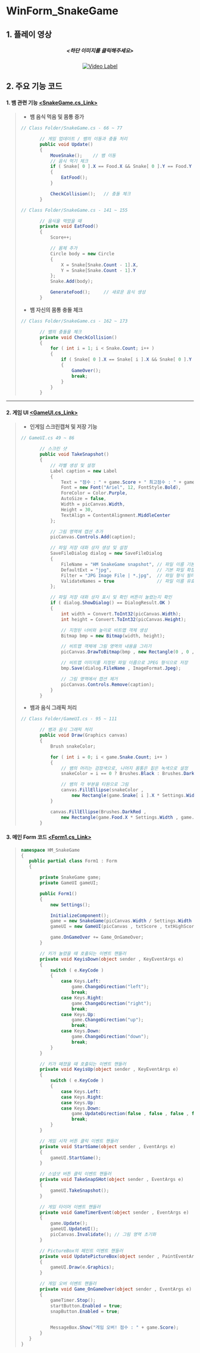 # WinForm_SnakeGame

## __1. 플레이 영상__
<center>


##### <하단 이미지를 클릭해주세요>
[![Video Label](https://github.com/IIBluEll/WinForm_SnakeGame/assets/19919570/27af0312-7167-430a-9fff-f0f9ce699786)](https://youtube.com/shorts/MCntPHtO3I0?si=2pU85UvVEjFwC4n0)</center>

## __2. 주요 기능 코드__

#### __1. 뱀 관련 기능__ [<SnakeGame.cs_Link>](https://github.com/IIBluEll/WinForm_SnakeGame/blob/main/HM_SnakeGame/Class%20Folder/SnakeGame.cs)
> * __뱀 음식 먹음 및 몸통 증가__   
> ```C#
>// Class Folder/SnakeGame.cs - 66 ~ 77
>
>        // 게임 업데이트 / 뱀의 이동과 충돌 처리
>        public void Update()
>        {
>            MoveSnake();    // 뱀 이동
>            // 음식 먹기 체크
>            if ( Snake[ 0 ].X == Food.X && Snake[ 0 ].Y == Food.Y )
>            {
>                EatFood();
>            }
>
>            CheckCollision();   // 충돌 체크
>        }
>```
>```C#
>// Class Folder/SnakeGame.cs - 141 ~ 155
>
>        // 음식을 먹었을 때
>        private void EatFood()
>        {
>            Score++;
>
>            // 몸체 추가
>            Circle body = new Circle
>            {
>                X = Snake[Snake.Count - 1].X,
>                Y = Snake[Snake.Count - 1].Y
>            };
>            Snake.Add(body);    
>
>            GenerateFood();     // 새로운 음식 생성
>        }
>```
>
> * __뱀 자신의 몸통 충돌 체크__
> ```C#
>// Class Folder/SnakeGame.cs - 162 ~ 173
>
>        // 뱀의 충돌을 체크
>        private void CheckCollision()
>        {
>            for ( int i = 1; i < Snake.Count; i++ )
>            {
>                if ( Snake[ 0 ].X == Snake[ i ].X && Snake[ 0 ].Y == Snake[ i ].Y )
>                {
>                    GameOver();
>                    break;
>                }
>            }
>        }
>```
---
#### __2. 게임 UI__  [<GameUI.cs_Link>](https://github.com/IIBluEll/WinForm_SnakeGame/blob/main/HM_SnakeGame/Class%20Folder/GameUI.cs)
> * __인게임 스크린캡쳐 및 저장 기능__
> ```C#
>// GameUI.cs 49 ~ 86
>
>        // 스크린 샷
>        public void TakeSnapshot()
>        {
>            // 라벨 생성 및 설정
>            Label caption = new Label
>            {
>                Text = "점수 : " + game.Score + " 최고점수 : " + game.HighScore,
>                Font = new Font("Ariel", 12, FontStyle.Bold),
>                ForeColor = Color.Purple,
>                AutoSize = false,
>                Width = picCanvas.Width,
>                Height = 30,
>                TextAlign = ContentAlignment.MiddleCenter
>            };
>
>            // 그림 영역에 캡션 추가
>            picCanvas.Controls.Add(caption);
>
>            // 파일 저장 대화 상자 생성 및 설정
>            SaveFileDialog dialog = new SaveFileDialog
>            {
>                FileName = "HM SnakeGame snapshot", // 파일 이름 기본값 설정
>                DefaultExt = "jpg",                 // 기본 파일 확장자 설정
>                Filter = "JPG Image File | *.jpg",  // 파일 형식 필터 설정
>                ValidateNames = true                // 파일 이름 유효성 검사 활성화
>            };
>
>            // 파일 저장 대화 상자 표시 및 확인 버튼이 눌렸는지 확인
>            if ( dialog.ShowDialog() == DialogResult.OK )
>            {
>                int width = Convert.ToInt32(picCanvas.Width);
>                int height = Convert.ToInt32(picCanvas.Height);
>
>                // 지정된 너비와 높이로 비트맵 객체 생성
>                Bitmap bmp = new Bitmap(width, height);                  
>
>                // 비트맵 객체에 그림 영역의 내용을 그리기
>                picCanvas.DrawToBitmap(bmp , new Rectangle(0 , 0 , width , height));   
>
>                // 비트맵 이미지를 지정된 파일 이름으로 JPEG 형식으로 저장
>                bmp.Save(dialog.FileName , ImageFormat.Jpeg);    
>
>                // 그림 영역에서 캡션 제거       
>                picCanvas.Controls.Remove(caption);                                     
>            }
>        }
>```
> * __뱀과 음식 그래픽 처리__
> ```C#
>// Class Folder/GameUI.cs - 95 ~ 111
>
>        // 뱀과 음식 그래픽 처리
>        public void Draw(Graphics canvas)
>        {
>            Brush snakeColor;
>
>            for ( int i = 0; i < game.Snake.Count; i++ )
>            {
>                // 뱀의 머리는 검정색으로, 나머지 몸통은 짙은 녹색으로 설정
>                snakeColor = i == 0 ? Brushes.Black : Brushes.DarkGreen;
>
>                // 뱀의 각 부분을 타원으로 그림
>                canvas.FillEllipse(snakeColor ,
>                    new Rectangle(game.Snake[ i ].X * Settings.Width , game.Snake[ i ].Y * Settings.Height , Settings.Width , Settings.Height));
>            }
>
>            canvas.FillEllipse(Brushes.DarkRed ,
>                new Rectangle(game.Food.X * Settings.Width , game.Food.Y * Settings.Height , Settings.Width , Settings.Height));
>        }
>
#### __3. 메인 Form 코드__  [<Form1.cs_Link>](https://github.com/IIBluEll/WinForm_SnakeGame/blob/main/HM_SnakeGame/Class%20Folder/Form1.cs)
>````c#
>namespace HM_SnakeGame
>{
>    public partial class Form1 : Form
>    {
>
>        private SnakeGame game;
>        private GameUI gameUI;
>
>        public Form1()
>        {
>            new Settings();
>
>            InitializeComponent();
>            game = new SnakeGame(picCanvas.Width / Settings.Width , picCanvas.Height / Settings.Height);
>            gameUI = new GameUI(picCanvas , txtScore , txtHighScore , startButton , snapButton , gameTimer , game);
>
>            game.OnGameOver += Game_OnGameOver;
>        }
>
>        // 키가 눌렸을 때 호출되는 이벤트 핸들러
>        private void KeyisDown(object sender , KeyEventArgs e)
>        {
>            switch ( e.KeyCode )
>            {
>                case Keys.Left:
>                    game.ChangeDirection("left");
>                    break;
>                case Keys.Right:
>                    game.ChangeDirection("right");
>                    break;
>                case Keys.Up:
>                    game.ChangeDirection("up");
>                    break;
>                case Keys.Down:
>                    game.ChangeDirection("down");
>                    break;
>            }
>        }
>
>        // 키가 떼졌을 때 호출되는 이벤트 핸들러
>        private void KeyisUp(object sender , KeyEventArgs e)
>        {
>            switch ( e.KeyCode )
>            {
>                case Keys.Left:
>                case Keys.Right:
>                case Keys.Up:
>                case Keys.Down:
>                    game.UpdateDirection(false , false , false , false);
>                    break;
>            }
>        }
>
>        // 게임 시작 버튼 클릭 이벤트 핸들러
>        private void StartGame(object sender , EventArgs e)
>        {
>            gameUI.StartGame();
>        }
>
>        // 스냅샷 버튼 클릭 이벤트 핸들러
>        private void TakeSnapSHot(object sender , EventArgs e)
>        {
>            gameUI.TakeSnapshot();
>        }
>
>        // 게임 타이머 이벤트 핸들러
>        private void GameTimerEvent(object sender , EventArgs e)
>        {
>            game.Update();
>            gameUI.UpdateUI();
>            picCanvas.Invalidate(); // 그림 영역 초기화
>        }
>
>        // PictureBox의 페인트 이벤트 핸들러
>        private void UpdatePictureBox(object sender , PaintEventArgs e)
>        {
>            gameUI.Draw(e.Graphics);
>        }
>
>        // 게임 오버 이벤트 핸들러
>        private void Game_OnGameOver(object sender , EventArgs e)
>        {
>            gameTimer.Stop();
>            startButton.Enabled = true;
>            snapButton.Enabled = true;
>
>            
>            MessageBox.Show("게임 오버! 점수 : " + game.Score);
>        }
>    }
>}
>````